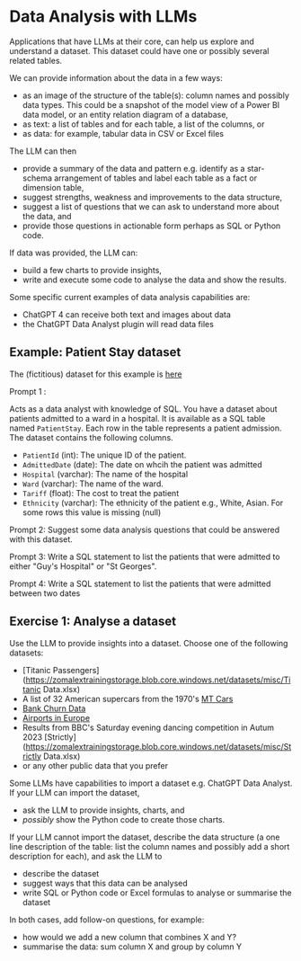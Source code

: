 # Data Analysis with LLMs

Applications that have LLMs at their core, can help us explore and understand a dataset.  This dataset could have one or possibly several related tables. 

We can provide information about the data in a few ways:
* as an image of the structure of the table(s): column names and possibly data types.  This could be a snapshot of the model view of a Power BI data model, or an entity relation diagram of a database, 
* as text: a list of tables and for each table, a list of the columns, or
* as data: for example, tabular data in CSV or Excel files

The LLM can then
* provide a summary of the data and pattern e.g. identify as a star-schema arrangement of tables and label each table as a fact or dimension table,
* suggest strengths, weakness and improvements to the data structure,
* suggest a list of questions that we can ask to understand more about the data, and 
* provide those questions in actionable form perhaps as SQL or Python code.

If data was provided, the LLM can:
* build a few charts to provide insights, 
* write and execute some code to analyse the data and show the results.

Some specific current examples of data analysis capabilities are:
* ChatGPT 4 can receive both text and images about data
* the ChatGPT Data Analyst plugin will read data files

## Example: Patient Stay dataset

The (fictitious) dataset for this example is [here](https://zomalextrainingstorage.blob.core.windows.net/datasets/misc/PatientStay.csv)

Prompt 1 : 

Acts as a data analyst with knowledge of SQL. You have a dataset about patients admitted to a ward in a hospital.  It is available as a SQL table named `PatientStay`.  Each row in the table represents a patient admission.  The dataset contains the following columns.

- `PatientId` (int): The unique ID of the patient.
- `AdmittedDate` (date): The date on whcih the patient was admitted
- `Hospital` (varchar): The name of the hospital
- `Ward` (varchar): The name of the ward.
- `Tariff` (float): The cost to treat the patient
- `Ethnicity` (varchar): The ethnicity of the patient e.g., White, Asian. For some rows this value is missing (null)

Prompt 2: Suggest some data analysis questions that could be answered with this dataset.

Prompt 3: Write a SQL statement to list the patients that were admitted to either "Guy's Hospital" or "St Georges".

Prompt 4: Write a SQL statement to list the patients that were admitted between two dates


## Exercise 1: Analyse a dataset

Use the LLM to provide insights into a dataset.  Choose one of the following datasets:
* [Titanic Passengers](https://zomalextrainingstorage.blob.core.windows.net/datasets/misc/Titanic Data.xlsx)
* A list of 32 American supercars from the 1970's [MT Cars](https://zomalextrainingstorage.blob.core.windows.net/datasets/misc/mtcars.xlsx)
* [Bank Churn Data](https://zomalextrainingstorage.blob.core.windows.net/datasets/misc/Churn.csv)
* [Airports in Europe](https://zomalextrainingstorage.blob.core.windows.net/datasets/Airports/eu-airports.csv)
* Results from BBC's Saturday evening dancing competition in Autum 2023 [Strictly](https://zomalextrainingstorage.blob.core.windows.net/datasets/misc/Strictly Data.xlsx)
* or any other public data that you prefer

Some LLMs have capabilities to import a dataset e.g. ChatGPT Data Analyst.  If your LLM can import the dataset, 
* ask the LLM to provide insights, charts, and 
* _possibly_ show the Python code to create those charts.

If your LLM  cannot  import the dataset, describe the data structure (a one line description of the table: list the column names and possibly add a short description for each), and ask the LLM to
* describe the dataset
* suggest ways that this data can be analysed
* write SQL or Python code or Excel formulas to analyse or summarise the dataset

In both cases, add follow-on questions, for example:
* how would we add a new column that combines X and Y?
* summarise the data: sum column X and group by column Y



